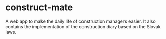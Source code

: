 # construct-mate
A web app to make the daily life of construction managers easier. It also contains the implementation of the construction diary based on the Slovak laws.
